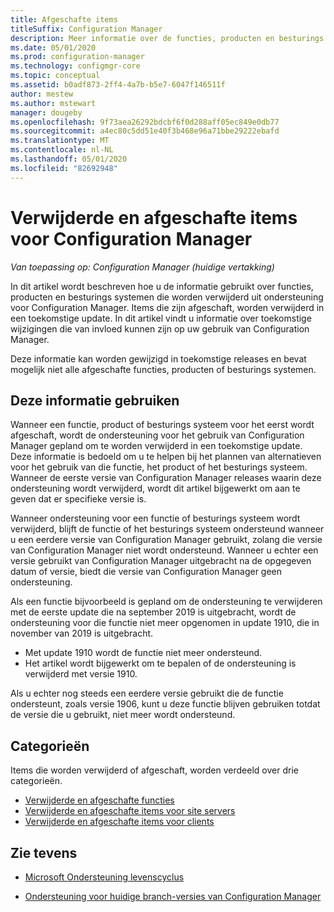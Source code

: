 ```yaml
---
title: Afgeschafte items
titleSuffix: Configuration Manager
description: Meer informatie over de functies, producten en besturings systemen die Configuration Manager niet meer wordt ondersteund.
ms.date: 05/01/2020
ms.prod: configuration-manager
ms.technology: configmgr-core
ms.topic: conceptual
ms.assetid: b0adf873-2ff4-4a7b-b5e7-6047f146511f
author: mestew
ms.author: mstewart
manager: dougeby
ms.openlocfilehash: 9f73aea26292bdcbf6f0d288aff05ec849e0db77
ms.sourcegitcommit: a4ec80c5dd51e40f3b468e96a71bbe29222ebafd
ms.translationtype: MT
ms.contentlocale: nl-NL
ms.lasthandoff: 05/01/2020
ms.locfileid: "82692948"
---
```

# <a name="removed-and-deprecated-items-for-configuration-manager"></a>Verwijderde en afgeschafte items voor Configuration Manager

*Van toepassing op: Configuration Manager (huidige vertakking)*

In dit artikel wordt beschreven hoe u de informatie gebruikt over functies, producten en besturings systemen die worden verwijderd uit ondersteuning voor Configuration Manager. Items die zijn afgeschaft, worden verwijderd in een toekomstige update. In dit artikel vindt u informatie over toekomstige wijzigingen die van invloed kunnen zijn op uw gebruik van Configuration Manager.  

Deze informatie kan worden gewijzigd in toekomstige releases en bevat mogelijk niet alle afgeschafte functies, producten of besturings systemen.  

## <a name="how-to-use-this-information"></a>Deze informatie gebruiken

Wanneer een functie, product of besturings systeem voor het eerst wordt afgeschaft, wordt de ondersteuning voor het gebruik van Configuration Manager gepland om te worden verwijderd in een toekomstige update. Deze informatie is bedoeld om u te helpen bij het plannen van alternatieven voor het gebruik van die functie, het product of het besturings systeem. Wanneer de eerste versie van Configuration Manager releases waarin deze ondersteuning wordt verwijderd, wordt dit artikel bijgewerkt om aan te geven dat er specifieke versie is.  

Wanneer ondersteuning voor een functie of besturings systeem wordt verwijderd, blijft de functie of het besturings systeem ondersteund wanneer u een eerdere versie van Configuration Manager gebruikt, zolang die versie van Configuration Manager niet wordt ondersteund. Wanneer u echter een versie gebruikt van Configuration Manager uitgebracht na de opgegeven datum of versie, biedt die versie van Configuration Manager geen ondersteuning.

Als een functie bijvoorbeeld is gepland om de ondersteuning te verwijderen met de eerste update die na september 2019 is uitgebracht, wordt de ondersteuning voor die functie niet meer opgenomen in update 1910, die in november van 2019 is uitgebracht.

- Met update 1910 wordt de functie niet meer ondersteund.
- Het artikel wordt bijgewerkt om te bepalen of de ondersteuning is verwijderd met versie 1910.

Als u echter nog steeds een eerdere versie gebruikt die de functie ondersteunt, zoals versie 1906, kunt u deze functie blijven gebruiken totdat de versie die u gebruikt, niet meer wordt ondersteund.

## <a name="categories"></a>Categorieën

Items die worden verwijderd of afgeschaft, worden verdeeld over drie categorieën.  

- [Verwijderde en afgeschafte functies](removed-and-deprecated-cmfeatures.md)
- [Verwijderde en afgeschafte items voor site servers](removed-and-deprecated-server.md)
- [Verwijderde en afgeschafte items voor clients](removed-and-deprecated-client.md)

## <a name="see-also"></a>Zie tevens

- [Microsoft Ondersteuning levenscyclus](https://support.microsoft.com/lifecycle)

- [Ondersteuning voor huidige branch-versies van Configuration Manager](../../../servers/manage/current-branch-versions-supported.md)
